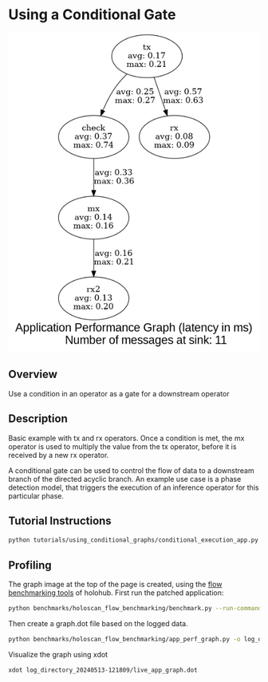 # Using a Conditional Gate

![image](graph_with_condition_gate.png)

## Overview

Use a condition in an operator as a gate for a downstream operator

## Description
Basic example with tx and rx operators. Once a condition is met, 
the mx operator is used to multiply the value from the tx operator, before it is received by a new rx operator.

A conditional gate can be used to control the flow of data to a downstream branch of the directed acyclic branch. An example use case is a phase detection model, that triggers the execution of an inference operator for this particular phase. 

## Tutorial Instructions


```bash
python tutorials/using_conditional_graphs/conditional_execution_app.py
```

## Profiling
The graph image at the top of the page is created, using the [flow benchmarking tools](../../benchmarks/holoscan_flow_benchmarking/README.md) of holohub.
First run the patched application:
```bash
python benchmarks/holoscan_flow_benchmarking/benchmark.py --run-command " python tutorials/using_conditional_graphs/conditional_execution_app.py" --sched greedy
```
Then create a graph.dot file based on the logged data.
```bash
python benchmarks/holoscan_flow_benchmarking/app_perf_graph.py -o log_directory_20240513-121809/graph.dot log_directory_20240513-121809/logger_greedy_1_1.log 
```
Visualize the graph using xdot
```bash
xdot log_directory_20240513-121809/live_app_graph.dot
```


